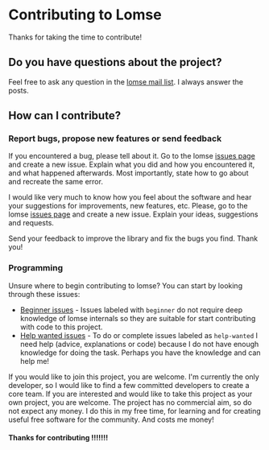 # Contributing to Lomse

Thanks for taking the time to contribute!


## Do you have questions about the project?

Feel free to ask any question in the [lomse mail list](https://sourceforge.net/p/lomse/mailman/). I always answer the posts.


## How can I contribute?

### Report bugs, propose new features or send feedback

If you encountered a bug, please tell about it. Go to the lomse [issues page](https://github.com/lenmus/lomse/issues) and create a new issue. Explain what you did and how you encountered it, and what happened afterwards. Most importantly, state how to go about and recreate the same error.

I would like very much to know how you feel about the software and hear your suggestions for improvements, new features, etc. Please, go to the lomse [issues page](https://github.com/lenmus/lomse/issues) and create a new issue. Explain your ideas, suggestions and requests.

Send your feedback to improve the library and fix the bugs you find. Thank you!



### Programming

Unsure where to begin contributing to lomse? You can start by looking through these issues:

* [Beginner issues][beginner] - Issues labeled with `beginner` do not require deep knowledge of lomse internals so they are suitable for start contributing with code to this project.
* [Help wanted issues][help-wanted] - To do or complete issues labeled as `help-wanted` I need help (advice, explanations or code) because I do not have enough knowledge for doing the task. Perhaps you have the knowledge and can help me!

If you would like to join this project, you are welcome. I'm currently the only developer, so I would like to find a few committed developers to create a core team. If you are interested and would like to take this project as your own project, you are welcome. The project has no commercial aim, so do not expect any money. I do this in my free time, for learning and for creating useful free software for the community. And costs me money!



#### Thanks for contributing !!!!!!!


[beginner]:https://github.com/lenmus/lomse/labels/beginner
[help-wanted]:https://github.com/lenmus/lomse/labels/help%20wanted


